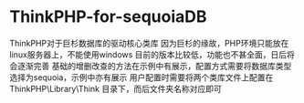 # ThinkPHP-for-sequoiaDB
ThinkPHP对于巨杉数据库的驱动核心类库
因为巨杉的缘故，PHP环境只能放在linux服务器上，不能使用windows
目前的版本比较低，功能也不甚全面，日后将会逐渐完善
基础的增删改查的方法在示例中有展示，配置方式需要将数据库类型选择为sequoia，示例中亦有展示
用户配置时需要将两个类库文件上配置在ThinkPHP\Library\Think 目录下，而后文件夹名称对应即可
